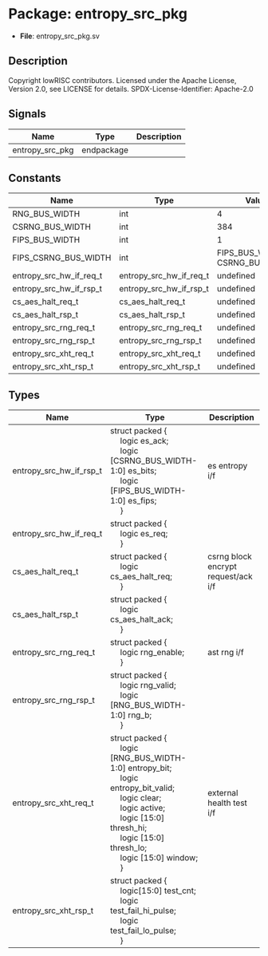 # Package: entropy_src_pkg

- **File**: entropy_src_pkg.sv
## Description

 Copyright lowRISC contributors.
 Licensed under the Apache License, Version 2.0, see LICENSE for details.
 SPDX-License-Identifier: Apache-2.0



## Signals

| Name            | Type       | Description |
| --------------- | ---------- | ----------- |
| entropy_src_pkg | endpackage |             |
## Constants

| Name                    | Type                    | Value                            | Description |
| ----------------------- | ----------------------- | -------------------------------- | ----------- |
| RNG_BUS_WIDTH           | int                     | 4                                |             |
| CSRNG_BUS_WIDTH         | int                     | 384                              |             |
| FIPS_BUS_WIDTH          | int                     | 1                                |             |
| FIPS_CSRNG_BUS_WIDTH    | int                     | FIPS_BUS_WIDTH + CSRNG_BUS_WIDTH |             |
| entropy_src_hw_if_req_t | entropy_src_hw_if_req_t | undefined                        |             |
| entropy_src_hw_if_rsp_t | entropy_src_hw_if_rsp_t | undefined                        |             |
| cs_aes_halt_req_t       | cs_aes_halt_req_t       | undefined                        |             |
| cs_aes_halt_rsp_t       | cs_aes_halt_rsp_t       | undefined                        |             |
| entropy_src_rng_req_t   | entropy_src_rng_req_t   | undefined                        |             |
| entropy_src_rng_rsp_t   | entropy_src_rng_rsp_t   | undefined                        |             |
| entropy_src_xht_req_t   | entropy_src_xht_req_t   | undefined                        |             |
| entropy_src_xht_rsp_t   | entropy_src_xht_rsp_t   | undefined                        |             |
## Types

| Name                    | Type                                                                                                                                                                                                                                                                                                                                                                                                                                                                                                            | Description                           |
| ----------------------- | --------------------------------------------------------------------------------------------------------------------------------------------------------------------------------------------------------------------------------------------------------------------------------------------------------------------------------------------------------------------------------------------------------------------------------------------------------------------------------------------------------------- | ------------------------------------- |
| entropy_src_hw_if_rsp_t | struct packed {<br><span style="padding-left:20px">     logic es_ack;<br><span style="padding-left:20px">     logic [CSRNG_BUS_WIDTH-1:0] es_bits;<br><span style="padding-left:20px">     logic [FIPS_BUS_WIDTH-1:0] es_fips;<br><span style="padding-left:20px">   }                                                                                                                                                                                                                                          |  es entropy i/f                       |
| entropy_src_hw_if_req_t | struct packed {<br><span style="padding-left:20px">     logic es_req;<br><span style="padding-left:20px">   }                                                                                                                                                                                                                                                                                                                                                                                                   |                                       |
| cs_aes_halt_req_t       | struct packed {<br><span style="padding-left:20px">     logic cs_aes_halt_req;<br><span style="padding-left:20px">   }                                                                                                                                                                                                                                                                                                                                                                                          |  csrng block encrypt request/ack i/f  |
| cs_aes_halt_rsp_t       | struct packed {<br><span style="padding-left:20px">     logic cs_aes_halt_ack;<br><span style="padding-left:20px">   }                                                                                                                                                                                                                                                                                                                                                                                          |                                       |
| entropy_src_rng_req_t   | struct packed {<br><span style="padding-left:20px">     logic rng_enable;<br><span style="padding-left:20px">   }                                                                                                                                                                                                                                                                                                                                                                                               |  ast rng i/f                          |
| entropy_src_rng_rsp_t   | struct packed {<br><span style="padding-left:20px">     logic rng_valid;<br><span style="padding-left:20px">     logic [RNG_BUS_WIDTH-1:0] rng_b;<br><span style="padding-left:20px">   }                                                                                                                                                                                                                                                                                                                       |                                       |
| entropy_src_xht_req_t   | struct packed {<br><span style="padding-left:20px">     logic [RNG_BUS_WIDTH-1:0] entropy_bit;<br><span style="padding-left:20px">     logic entropy_bit_valid;<br><span style="padding-left:20px">     logic clear;<br><span style="padding-left:20px">     logic active;<br><span style="padding-left:20px">     logic [15:0] thresh_hi;<br><span style="padding-left:20px">     logic [15:0] thresh_lo;<br><span style="padding-left:20px">     logic [15:0] window;<br><span style="padding-left:20px">   } |  external health test i/f             |
| entropy_src_xht_rsp_t   | struct packed {<br><span style="padding-left:20px">     logic[15:0] test_cnt;<br><span style="padding-left:20px">     logic test_fail_hi_pulse;<br><span style="padding-left:20px">     logic test_fail_lo_pulse;<br><span style="padding-left:20px">   }                                                                                                                                                                                                                                                       |                                       |
